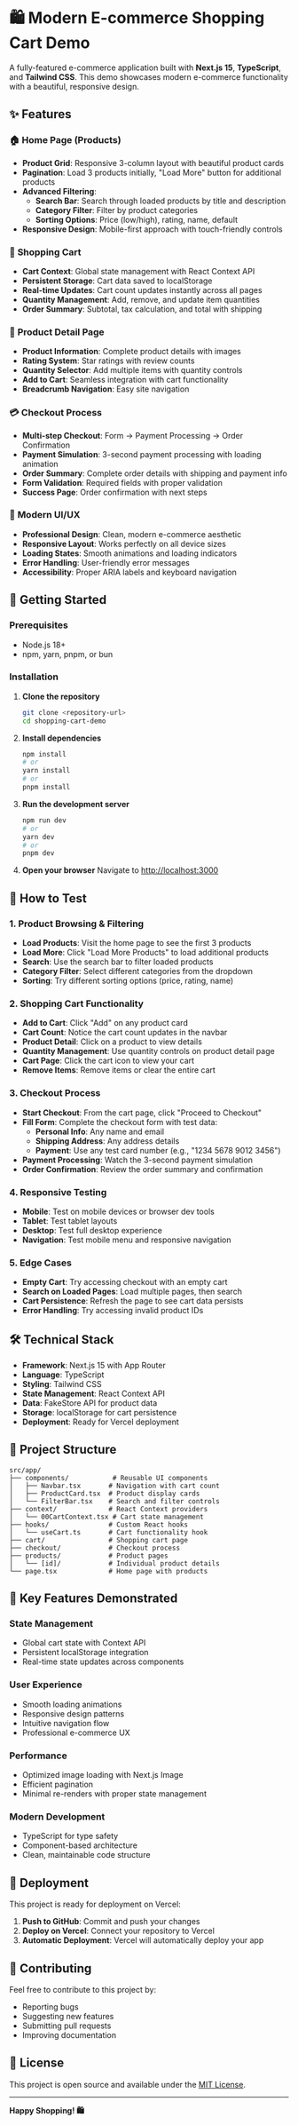 # 🛍️ Modern E-commerce Shopping Cart Demo

A fully-featured e-commerce application built with **Next.js 15**, **TypeScript**, and **Tailwind CSS**. This demo showcases modern e-commerce functionality with a beautiful, responsive design.

## ✨ Features

### 🏠 **Home Page (Products)**
- **Product Grid**: Responsive 3-column layout with beautiful product cards
- **Pagination**: Load 3 products initially, "Load More" button for additional products
- **Advanced Filtering**:
  - **Search Bar**: Search through loaded products by title and description
  - **Category Filter**: Filter by product categories
  - **Sorting Options**: Price (low/high), rating, name, default
- **Responsive Design**: Mobile-first approach with touch-friendly controls

### 🛒 **Shopping Cart**
- **Cart Context**: Global state management with React Context API
- **Persistent Storage**: Cart data saved to localStorage
- **Real-time Updates**: Cart count updates instantly across all pages
- **Quantity Management**: Add, remove, and update item quantities
- **Order Summary**: Subtotal, tax calculation, and total with shipping

### 📱 **Product Detail Page**
- **Product Information**: Complete product details with images
- **Rating System**: Star ratings with review counts
- **Quantity Selector**: Add multiple items with quantity controls
- **Add to Cart**: Seamless integration with cart functionality
- **Breadcrumb Navigation**: Easy site navigation

### 💳 **Checkout Process**
- **Multi-step Checkout**: Form → Payment Processing → Order Confirmation
- **Payment Simulation**: 3-second payment processing with loading animation
- **Order Summary**: Complete order details with shipping and payment info
- **Form Validation**: Required fields with proper validation
- **Success Page**: Order confirmation with next steps

### 🎨 **Modern UI/UX**
- **Professional Design**: Clean, modern e-commerce aesthetic
- **Responsive Layout**: Works perfectly on all device sizes
- **Loading States**: Smooth animations and loading indicators
- **Error Handling**: User-friendly error messages
- **Accessibility**: Proper ARIA labels and keyboard navigation

## 🚀 Getting Started

### Prerequisites
- Node.js 18+ 
- npm, yarn, pnpm, or bun

### Installation

1. **Clone the repository**
   ```bash
   git clone <repository-url>
   cd shopping-cart-demo
   ```

2. **Install dependencies**
   ```bash
   npm install
   # or
   yarn install
   # or
   pnpm install
   ```

3. **Run the development server**
   ```bash
   npm run dev
   # or
   yarn dev
   # or
   pnpm dev
   ```

4. **Open your browser**
   Navigate to [http://localhost:3000](http://localhost:3000)

## 🧪 How to Test

### 1. **Product Browsing & Filtering**
- **Load Products**: Visit the home page to see the first 3 products
- **Load More**: Click "Load More Products" to load additional products
- **Search**: Use the search bar to filter loaded products
- **Category Filter**: Select different categories from the dropdown
- **Sorting**: Try different sorting options (price, rating, name)

### 2. **Shopping Cart Functionality**
- **Add to Cart**: Click "Add" on any product card
- **Cart Count**: Notice the cart count updates in the navbar
- **Product Detail**: Click on a product to view details
- **Quantity Management**: Use quantity controls on product detail page
- **Cart Page**: Click the cart icon to view your cart
- **Remove Items**: Remove items or clear the entire cart

### 3. **Checkout Process**
- **Start Checkout**: From the cart page, click "Proceed to Checkout"
- **Fill Form**: Complete the checkout form with test data:
  - **Personal Info**: Any name and email
  - **Shipping Address**: Any address details
  - **Payment**: Use any test card number (e.g., "1234 5678 9012 3456")
- **Payment Processing**: Watch the 3-second payment simulation
- **Order Confirmation**: Review the order summary and confirmation

### 4. **Responsive Testing**
- **Mobile**: Test on mobile devices or browser dev tools
- **Tablet**: Test tablet layouts
- **Desktop**: Test full desktop experience
- **Navigation**: Test mobile menu and responsive navigation

### 5. **Edge Cases**
- **Empty Cart**: Try accessing checkout with an empty cart
- **Search on Loaded Pages**: Load multiple pages, then search
- **Cart Persistence**: Refresh the page to see cart data persists
- **Error Handling**: Try accessing invalid product IDs

## 🛠️ Technical Stack

- **Framework**: Next.js 15 with App Router
- **Language**: TypeScript
- **Styling**: Tailwind CSS
- **State Management**: React Context API
- **Data**: FakeStore API for product data
- **Storage**: localStorage for cart persistence
- **Deployment**: Ready for Vercel deployment

## 📁 Project Structure

```
src/app/
├── components/           # Reusable UI components
│   ├── Navbar.tsx       # Navigation with cart count
│   ├── ProductCard.tsx  # Product display cards
│   └── FilterBar.tsx    # Search and filter controls
├── context/             # React Context providers
│   └── 00CartContext.tsx # Cart state management
├── hooks/               # Custom React hooks
│   └── useCart.ts       # Cart functionality hook
├── cart/                # Shopping cart page
├── checkout/            # Checkout process
├── products/            # Product pages
│   └── [id]/            # Individual product details
└── page.tsx             # Home page with products
```

## 🎯 Key Features Demonstrated

### **State Management**
- Global cart state with Context API
- Persistent localStorage integration
- Real-time state updates across components

### **User Experience**
- Smooth loading animations
- Responsive design patterns
- Intuitive navigation flow
- Professional e-commerce UX

### **Performance**
- Optimized image loading with Next.js Image
- Efficient pagination
- Minimal re-renders with proper state management

### **Modern Development**
- TypeScript for type safety
- Component-based architecture
- Clean, maintainable code structure

## 🚀 Deployment

This project is ready for deployment on Vercel:

1. **Push to GitHub**: Commit and push your changes
2. **Deploy on Vercel**: Connect your repository to Vercel
3. **Automatic Deployment**: Vercel will automatically deploy your app

## 🤝 Contributing

Feel free to contribute to this project by:
- Reporting bugs
- Suggesting new features
- Submitting pull requests
- Improving documentation

## 📄 License

This project is open source and available under the [MIT License](LICENSE).

---

**Happy Shopping! 🛍️**

